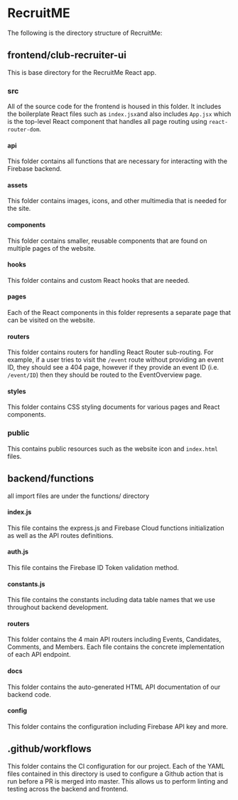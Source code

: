 # RecruitME
The following is the directory structure of RecruitMe:

## frontend/club-recruiter-ui
This is base directory for the RecruitMe React app.

### src
All of  the source code for the frontend is housed in this folder. It includes the boilerplate React files such as `index.jsx`and also includes `App.jsx` which is the top-level React component that handles all page routing using `react-router-dom`.

#### **api**
This folder contains all functions that are necessary for interacting with the Firebase backend.

#### **assets**
This folder contains images, icons, and other multimedia that is needed for the site.

#### **components**
This folder contains smaller, reusable components that are found on multiple pages of the website.

#### **hooks**
This folder contains and custom React hooks that are needed.

#### **pages**
Each of the React components in this folder represents a separate page that can be visited on the website.

#### **routers**
This folder contains routers for handling React Router sub-routing. For example, if a user tries to visit the `/event` route without providing an event ID, they should see a 404 page, however if they provide an event ID (i.e. `/event/ID`) then they should be routed to the EventOverview page.

#### **styles**
This folder contains CSS styling documents for various pages and React components.

### public
This contains public resources such as the website icon and `index.html` files.


## backend/functions
all import files are under the functions/ directory

#### **index.js**
This file contains the express.js and Firebase Cloud functions initialization as
well as the API routes definitions.

#### **auth.js**
This file contains the Firebase ID Token validation method.

#### **constants.js**
This file contains the constants including data table names that we use
throughout backend development.

#### **routers**
This folder contains the 4 main API routers including Events, Candidates,
Comments, and Members. Each file contains the concrete implementation of each
API endpoint.

#### **docs**
This folder contains the auto-generated HTML API documentation of our backend
code. 

#### **config**
This folder contains the configuration including Firebase API key and more.


## .github/workflows
This folder contains the CI configuration for our project. Each of the YAML files contained in this directory is used to configure a Github action that is run before a PR is merged into master. This allows us to perform linting and testing across the backend and frontend.
